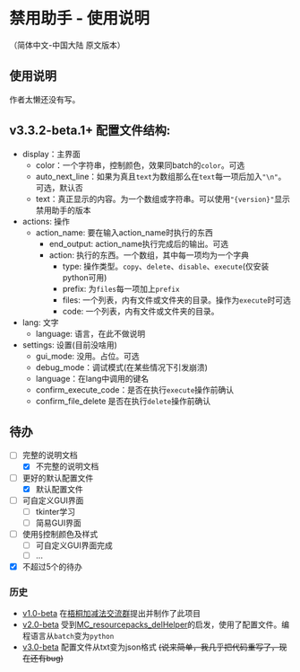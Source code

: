 # 禁用助手 - 使用说明
（简体中文-中国大陆 原文版本）
## 使用说明
  作者太懒还没有写。

## v3.3.2-beta.1+ 配置文件结构:

- display：主界面
  - color：一个字符串，控制颜色，效果同batch的`color`。可选
  - auto_next_line：如果为真且`text`为数组那么在`text`每一项后加入`"\n"`。可选，默认否
  - text：真正显示的内容。为一个数组或字符串。可以使用`"{version}"`显示禁用助手的版本
- actions: 操作
  - action_name: 要在输入action_name时执行的东西
    - end_output: action_name执行完成后的输出。可选
    - action: 执行的东西。一个数组，其中每一项均为一个字典
        - type: 操作类型。`copy`、`delete`、`disable`、`execute`(仅安装python可用)
        - prefix: 为`files`每一项加上`prefix`
        - files: 一个列表，内有文件或文件夹的目录。操作为`execute`时可选
        - code: 一个列表，内有文件或文件夹的目录。
- lang: 文字
  - language: 语言，在此不做说明
- settings: 设置(目前没啥用)
  - gui_mode: 没用。占位。可选
  - debug_mode：调试模式(在某些情况下引发崩溃)
  - language：在lang中调用的键名
  - confirm_execute_code：是否在执行`execute`操作前确认
  - confirm_file_delete 是否在执行`delete`操作前确认

## 待办

- [ ] 完整的说明文档
  - [x] 不完整的说明文档
- [ ] 更好的默认配置文件
  - [x] 默认配置文件
- [ ] 可自定义GUI界面
  - [ ] tkinter学习
  - [ ] 简易GUI界面
- [ ] 使用§控制颜色及样式
  - [ ] 可自定义GUI界面完成
  - [ ] ...
- [x] 不超过5个的待办

### 历史

- [v1.0-beta][v1.0-beta] 在[梧桐加减法交流群](https://pd.qq.com/s/1d83nni17)提出并制作了此项目
- [v2.0-beta][v2.0-beta] 受到[MC_resourcepacks_delHelper][MC_resourcepacks_delHelper]的启发，使用了配置文件。编程语言从`batch`变为`python`
- [v3.0-beta][v3.0-beta] 配置文件从txt变为json格式 ~~(说来简单，我几乎把代码重写了，现在还有bug)~~

[v1.0-beta]: https://github.com/LIBPS/Disable_Helper "被作者不小心删了"
[v2.0-beta]: https://github.com/LIBPS/Disable_Helper/releases/tag/Beta "v2.0-beta项目链接"
[v3.0-beta]: https://github.com/LIBPS/Disable_Helper/releases/tag/v3.3.2-beta "v3.0-beta项目链接"

[MC_resourcepacks_delHelper]: https://github.com/Immortal-Sty/MC_resourcepacks_delHelper "一个v1.0-beta的改版"
